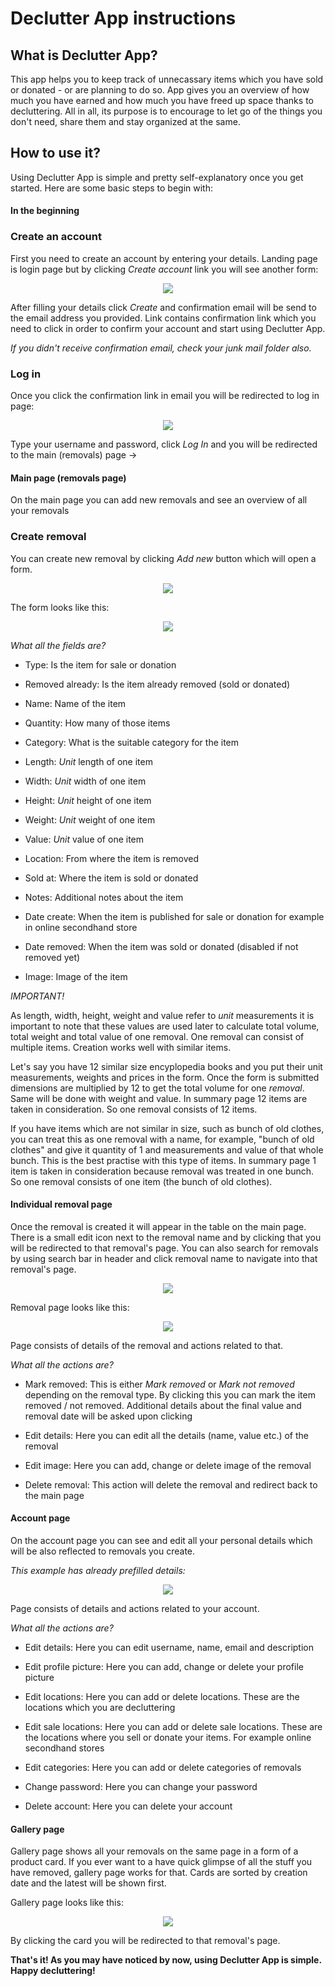 # Declutter App instructions 

## What is Declutter App?

This app helps you to keep track of unnecassary items which you have sold or donated - or are planning to do so. 
App gives you an overview of how much you have earned and how much you have freed up space thanks to decluttering. 
All in all, its purpose is to encourage to let go of the things you don't need, share them and stay organized at the same.

## How to use it?

Using Declutter App is simple and pretty self-explanatory once you get started. Here are some basic steps to begin with:

#### In the beginning 

### Create an account

First you need to create an account by entering your details. Landing page is login page but by clicking *Create account* 
link you will see another form:

<p align="center">
    <img src="./images/create.jpg">
</p>

After filling your details click *Create* and confirmation email will be send to the email address you provided. Link contains confirmation link which you need to click in order to confirm your account and start using Declutter App.

*If you didn't receive confirmation email, check your junk mail folder also.*

### Log in

Once you click the confirmation link in email you will be redirected to log in page:

<p align="center">
    <img src="./images/login.jpg">
</p>

Type your username and password, click *Log In* and you will be redirected to the main (removals) page ->

#### Main page (removals page)

On the main page you can add new removals and see an overview of all your removals

### Create removal

You can create new removal by clicking *Add new* button which will open a form.

<p align="center">
    <img src="./images/main1.jpg">
</p>

The form looks like this:

<p align="center">
    <img src="./images/createform.jpg">
</p>

*What all the fields are?*

* Type: Is the item for sale or donation

* Removed already: Is the item already removed (sold or donated)

* Name: Name of the item

* Quantity: How many of those items

* Category: What is the suitable category for the item

* Length: *Unit* length of one item

* Width: *Unit* width of one item

* Height: *Unit* height of one item

* Weight: *Unit* weight of one item

* Value: *Unit* value of one item

* Location: From where the item is removed

* Sold at: Where the item is sold or donated

* Notes: Additional notes about the item

* Date create: When the item is published for sale or donation for example in online secondhand store

* Date removed: When the item was sold or donated (disabled if not removed yet)

* Image: Image of the item

*IMPORTANT!* 

As length, width, height, weight and value refer to *unit* measurements it is important to note that these values are used later to calculate total volume, total weight
and total value of one removal. One removal can consist of multiple items. Creation works well with similar items. 

Let's say you have 12 similar size encyplopedia books and you put their unit measurements, weights and prices in the form. Once the form is submitted dimensions are multiplied by 12 to get the total volume for one
*removal*. Same will be done with weight and value. In summary page 12 items are taken in consideration. So one removal consists of 12 items.

If you have items which are not similar in size, such as bunch of old clothes, you can treat this as one removal with a name, for example, "bunch of old clothes" and give it quantity of 1 and measurements and value of that whole bunch. This is the best practise with this type of items. In summary page 1 item is taken in consideration because removal was treated in one bunch. So one removal consists of one item (the bunch of old clothes).

#### Individual removal page 

Once the removal is created it will appear in the table on the main page. There is a small edit icon next to the removal name and by clicking that you will be redirected to that removal's page. You can also search for removals by using search bar in header and click removal name to navigate into that removal's page.

<p align="center">
    <img src="./images/table.jpg">
</p>

Removal page looks like this:

<p align="center">
    <img src="./images/removalpage.jpg">
</p>

Page consists of details of the removal and actions related to that.

*What all the actions are?*

* Mark removed: This is either *Mark removed* or *Mark not removed* depending on the removal type. By clicking this you can mark the item removed / not removed. Additional details about the final value and removal date will be asked upon clicking

* Edit details: Here you can edit all the details (name, value etc.) of the removal

* Edit image: Here you can add, change or delete image of the removal

* Delete removal: This action will delete the removal and redirect back to the main page

#### Account page

On the account page you can see and edit all your personal details which will be also reflected to removals you create.

*This example has already prefilled details:*

<p align="center">
    <img src="./images/account.jpg">
</p>

Page consists of details and actions related to your account.

*What all the actions are?*

* Edit details: Here you can edit username, name, email and description

* Edit profile picture: Here you can add, change or delete your profile picture

* Edit locations: Here you can add or delete locations. These are the locations which you are decluttering

* Edit sale locations: Here you can add or delete sale locations. These are the locations where you sell or donate your items. For example online secondhand stores

* Edit categories: Here you can add or delete categories of removals

* Change password: Here you can change your password

* Delete account: Here you can delete your account

#### Gallery page

Gallery page shows all your removals on the same page in a form of a product card. If you ever want to a have quick glimpse of all the stuff you have removed, gallery page works for that. Cards are sorted by creation date and the latest will be shown first.

Gallery page looks like this:

<p align="center">
    <img src="./images/gallery.jpg">
</p>

By clicking the card you will be redirected to that removal's page.

**That's it! As you may have noticed by now, using Declutter App is simple. Happy decluttering!**


